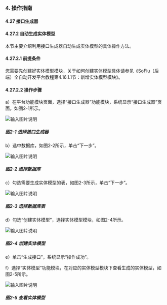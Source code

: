 ### 4. 操作指南

#### 4.27 接口生成器

#### 4.27.2 自动生成实体模型

本节主要介绍利用接口生成器自动生成实体模型的具体操作方法。

#### 4.27.2.1 前提条件

您需要先创建好实体模型模块，关于如何创建实体模型具体请参见《SoFlu（后端）全自动开发平台教程第4.16.1.1节：新增实体模型模块》。

#### 4.27.2.2 操作步骤

a）在平台功能模块页面，选择“接口生成器”功能模块，系统显示“接口生成器”页面，如图2-1所示。

![输入图片说明](../../../../images/SoFlu%EF%BC%88%E5%90%8E%E7%AB%AF%EF%BC%89%E5%BC%80%E5%8F%91%E5%B9%B3%E5%8F%B0/1.%20%E6%9C%80%E6%96%B0%E7%89%88%E6%9C%AC%20-%20%E6%9B%B4%E6%96%B0%E6%97%A5%E6%9C%9F%20-%202022.10.08/4.%20%E6%93%8D%E4%BD%9C%E6%8C%87%E5%8D%97/27.%20%E6%8E%A5%E5%8F%A3%E7%94%9F%E6%88%90%E5%99%A8/2-1.png)

##### 图2-1 选择接口生成器

b）选中数据库，如图2-2所示，单击“下一步”。

![输入图片说明](../../../../images/SoFlu%EF%BC%88%E5%90%8E%E7%AB%AF%EF%BC%89%E5%BC%80%E5%8F%91%E5%B9%B3%E5%8F%B0/1.%20%E6%9C%80%E6%96%B0%E7%89%88%E6%9C%AC%20-%20%E6%9B%B4%E6%96%B0%E6%97%A5%E6%9C%9F%20-%202022.10.08/4.%20%E6%93%8D%E4%BD%9C%E6%8C%87%E5%8D%97/27.%20%E6%8E%A5%E5%8F%A3%E7%94%9F%E6%88%90%E5%99%A8/2-2.png)

##### 图2-2 选择数据库

c）勾选需要生成实体模型的表，如图2-3所示，单击“下一步”。

![输入图片说明](../../../../images/SoFlu%EF%BC%88%E5%90%8E%E7%AB%AF%EF%BC%89%E5%BC%80%E5%8F%91%E5%B9%B3%E5%8F%B0/1.%20%E6%9C%80%E6%96%B0%E7%89%88%E6%9C%AC%20-%20%E6%9B%B4%E6%96%B0%E6%97%A5%E6%9C%9F%20-%202022.10.08/4.%20%E6%93%8D%E4%BD%9C%E6%8C%87%E5%8D%97/27.%20%E6%8E%A5%E5%8F%A3%E7%94%9F%E6%88%90%E5%99%A8/2-3.png)

##### 图2-3 选择数据库表

d）勾选“创建实体模型”，选择实体模型模块，如图2-4所示。

![输入图片说明](../../../../images/SoFlu%EF%BC%88%E5%90%8E%E7%AB%AF%EF%BC%89%E5%BC%80%E5%8F%91%E5%B9%B3%E5%8F%B0/1.%20%E6%9C%80%E6%96%B0%E7%89%88%E6%9C%AC%20-%20%E6%9B%B4%E6%96%B0%E6%97%A5%E6%9C%9F%20-%202022.10.08/4.%20%E6%93%8D%E4%BD%9C%E6%8C%87%E5%8D%97/27.%20%E6%8E%A5%E5%8F%A3%E7%94%9F%E6%88%90%E5%99%A8/2-4.png)

##### 图2-4 创建实体模型

e）单击“生成接口”，系统显示“操作成功”。

f）选择“实体模型”功能模块，在对应的实体模型模块下查看生成的实体模型，如图2-5所示。

![输入图片说明](../../../../images/SoFlu%EF%BC%88%E5%90%8E%E7%AB%AF%EF%BC%89%E5%BC%80%E5%8F%91%E5%B9%B3%E5%8F%B0/1.%20%E6%9C%80%E6%96%B0%E7%89%88%E6%9C%AC%20-%20%E6%9B%B4%E6%96%B0%E6%97%A5%E6%9C%9F%20-%202022.10.08/4.%20%E6%93%8D%E4%BD%9C%E6%8C%87%E5%8D%97/27.%20%E6%8E%A5%E5%8F%A3%E7%94%9F%E6%88%90%E5%99%A8/2-5.png)

##### 图2-5 查看实体模型

